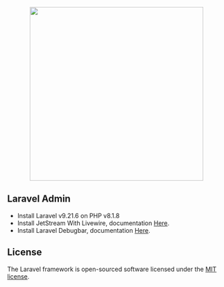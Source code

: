 <p align="center"><a href="https://laravel.com" target="_blank"><img src="https://raw.githubusercontent.com/laravel/art/master/logo-lockup/5%20SVG/2%20CMYK/1%20Full%20Color/laravel-logolockup-cmyk-red.svg" width="400"></a></p>

## Laravel Admin

- Install Laravel v9.21.6 on PHP v8.1.8
- Install JetStream With Livewire, documentation [Here](https://jetstream.laravel.com/2.x/introduction.html "Laravel JetStream documentation").
- Install Laravel Debugbar, documentation [Here](https://github.com/barryvdh/laravel-debugbar "Github Laravel Debugbar").

## License

The Laravel framework is open-sourced software licensed under the [MIT license](https://opensource.org/licenses/MIT).
